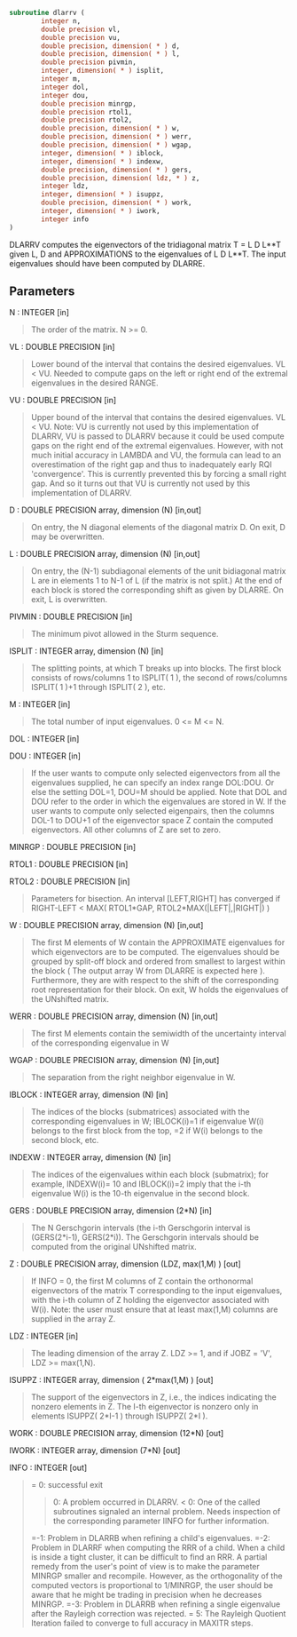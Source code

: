 ```fortran
subroutine dlarrv (
        integer n,
        double precision vl,
        double precision vu,
        double precision, dimension( * ) d,
        double precision, dimension( * ) l,
        double precision pivmin,
        integer, dimension( * ) isplit,
        integer m,
        integer dol,
        integer dou,
        double precision minrgp,
        double precision rtol1,
        double precision rtol2,
        double precision, dimension( * ) w,
        double precision, dimension( * ) werr,
        double precision, dimension( * ) wgap,
        integer, dimension( * ) iblock,
        integer, dimension( * ) indexw,
        double precision, dimension( * ) gers,
        double precision, dimension( ldz, * ) z,
        integer ldz,
        integer, dimension( * ) isuppz,
        double precision, dimension( * ) work,
        integer, dimension( * ) iwork,
        integer info
)
```

DLARRV computes the eigenvectors of the tridiagonal matrix
T = L D L\*\*T given L, D and APPROXIMATIONS to the eigenvalues of L D L\*\*T.
The input eigenvalues should have been computed by DLARRE.

## Parameters
N : INTEGER [in]
> The order of the matrix.  N >= 0.

VL : DOUBLE PRECISION [in]
> Lower bound of the interval that contains the desired
> eigenvalues. VL < VU. Needed to compute gaps on the left or right
> end of the extremal eigenvalues in the desired RANGE.

VU : DOUBLE PRECISION [in]
> Upper bound of the interval that contains the desired
> eigenvalues. VL < VU.
> Note: VU is currently not used by this implementation of DLARRV, VU is
> passed to DLARRV because it could be used compute gaps on the right end
> of the extremal eigenvalues. However, with not much initial accuracy in
> LAMBDA and VU, the formula can lead to an overestimation of the right gap
> and thus to inadequately early RQI 'convergence'. This is currently
> prevented this by forcing a small right gap. And so it turns out that VU
> is currently not used by this implementation of DLARRV.

D : DOUBLE PRECISION array, dimension (N) [in,out]
> On entry, the N diagonal elements of the diagonal matrix D.
> On exit, D may be overwritten.

L : DOUBLE PRECISION array, dimension (N) [in,out]
> On entry, the (N-1) subdiagonal elements of the unit
> bidiagonal matrix L are in elements 1 to N-1 of L
> (if the matrix is not split.) At the end of each block
> is stored the corresponding shift as given by DLARRE.
> On exit, L is overwritten.

PIVMIN : DOUBLE PRECISION [in]
> The minimum pivot allowed in the Sturm sequence.

ISPLIT : INTEGER array, dimension (N) [in]
> The splitting points, at which T breaks up into blocks.
> The first block consists of rows/columns 1 to
> ISPLIT( 1 ), the second of rows/columns ISPLIT( 1 )+1
> through ISPLIT( 2 ), etc.

M : INTEGER [in]
> The total number of input eigenvalues.  0 <= M <= N.

DOL : INTEGER [in]

DOU : INTEGER [in]
> If the user wants to compute only selected eigenvectors from all
> the eigenvalues supplied, he can specify an index range DOL:DOU.
> Or else the setting DOL=1, DOU=M should be applied.
> Note that DOL and DOU refer to the order in which the eigenvalues
> are stored in W.
> If the user wants to compute only selected eigenpairs, then
> the columns DOL-1 to DOU+1 of the eigenvector space Z contain the
> computed eigenvectors. All other columns of Z are set to zero.

MINRGP : DOUBLE PRECISION [in]

RTOL1 : DOUBLE PRECISION [in]

RTOL2 : DOUBLE PRECISION [in]
> Parameters for bisection.
> An interval [LEFT,RIGHT] has converged if
> RIGHT-LEFT < MAX( RTOL1\*GAP, RTOL2\*MAX(|LEFT|,|RIGHT|) )

W : DOUBLE PRECISION array, dimension (N) [in,out]
> The first M elements of W contain the APPROXIMATE eigenvalues for
> which eigenvectors are to be computed.  The eigenvalues
> should be grouped by split-off block and ordered from
> smallest to largest within the block ( The output array
> W from DLARRE is expected here ). Furthermore, they are with
> respect to the shift of the corresponding root representation
> for their block. On exit, W holds the eigenvalues of the
> UNshifted matrix.

WERR : DOUBLE PRECISION array, dimension (N) [in,out]
> The first M elements contain the semiwidth of the uncertainty
> interval of the corresponding eigenvalue in W

WGAP : DOUBLE PRECISION array, dimension (N) [in,out]
> The separation from the right neighbor eigenvalue in W.

IBLOCK : INTEGER array, dimension (N) [in]
> The indices of the blocks (submatrices) associated with the
> corresponding eigenvalues in W; IBLOCK(i)=1 if eigenvalue
> W(i) belongs to the first block from the top, =2 if W(i)
> belongs to the second block, etc.

INDEXW : INTEGER array, dimension (N) [in]
> The indices of the eigenvalues within each block (submatrix);
> for example, INDEXW(i)= 10 and IBLOCK(i)=2 imply that the
> i-th eigenvalue W(i) is the 10-th eigenvalue in the second block.

GERS : DOUBLE PRECISION array, dimension (2\*N) [in]
> The N Gerschgorin intervals (the i-th Gerschgorin interval
> is (GERS(2\*i-1), GERS(2\*i)). The Gerschgorin intervals should
> be computed from the original UNshifted matrix.

Z : DOUBLE PRECISION array, dimension (LDZ, max(1,M) ) [out]
> If INFO = 0, the first M columns of Z contain the
> orthonormal eigenvectors of the matrix T
> corresponding to the input eigenvalues, with the i-th
> column of Z holding the eigenvector associated with W(i).
> Note: the user must ensure that at least max(1,M) columns are
> supplied in the array Z.

LDZ : INTEGER [in]
> The leading dimension of the array Z.  LDZ >= 1, and if
> JOBZ = 'V', LDZ >= max(1,N).

ISUPPZ : INTEGER array, dimension ( 2\*max(1,M) ) [out]
> The support of the eigenvectors in Z, i.e., the indices
> indicating the nonzero elements in Z. The I-th eigenvector
> is nonzero only in elements ISUPPZ( 2\*I-1 ) through
> ISUPPZ( 2\*I ).

WORK : DOUBLE PRECISION array, dimension (12\*N) [out]

IWORK : INTEGER array, dimension (7\*N) [out]

INFO : INTEGER [out]
> = 0:  successful exit
> 
> > 0:  A problem occurred in DLARRV.
> < 0:  One of the called subroutines signaled an internal problem.
> Needs inspection of the corresponding parameter IINFO
> for further information.
> 
> =-1:  Problem in DLARRB when refining a child's eigenvalues.
> =-2:  Problem in DLARRF when computing the RRR of a child.
> When a child is inside a tight cluster, it can be difficult
> to find an RRR. A partial remedy from the user's point of
> view is to make the parameter MINRGP smaller and recompile.
> However, as the orthogonality of the computed vectors is
> proportional to 1/MINRGP, the user should be aware that
> he might be trading in precision when he decreases MINRGP.
> =-3:  Problem in DLARRB when refining a single eigenvalue
> after the Rayleigh correction was rejected.
> = 5:  The Rayleigh Quotient Iteration failed to converge to
> full accuracy in MAXITR steps.

